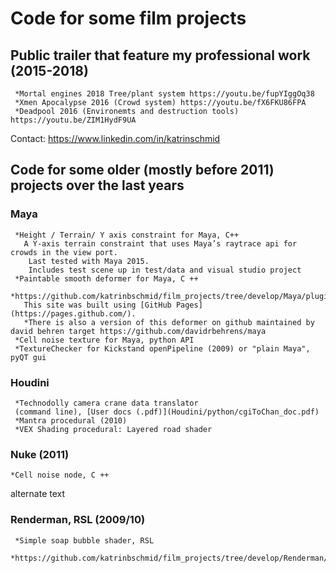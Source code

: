 # Code for some film projects

## Public trailer that feature my professional work (2015-2018)

     *Mortal engines 2018 Tree/plant system https://youtu.be/fupYIggOq38
     *Xmen Apocalypse 2016 (Crowd system) https://youtu.be/fX6FKU86FPA
     *Deadpool 2016 (Environemts and destruction tools) https://youtu.be/ZIM1HydF9UA

Contact: https://www.linkedin.com/in/katrinschmid

## Code for some older (mostly before 2011) projects over the last years 
### Maya

     *Height / Terrain/ Y axis constraint for Maya, C++
       A Y-axis terrain constraint that uses Maya’s raytrace api for crowds in the view port.
        Last tested with Maya 2015.
        Includes test scene up in test/data and visual studio project
     *Paintable smooth deformer for Maya, C ++
       *https://github.com/katrinbschmid/film_projects/tree/develop/Maya/plugins/deformer/
       This site was built using [GitHub Pages](https://pages.github.com/).
       *There is also a version of this deformer on github maintained by david behren target https://github.com/davidrbehrens/maya 
     *Cell noise texture for Maya, python API
     *TextureChecker for Kickstand openPipeline (2009) or "plain Maya", pyQT gui

###  Houdini

     *Technodolly camera crane data translator 
     (command line), [User docs (.pdf)](Houdini/python/cgiToChan_doc.pdf)
     *Mantra procedural (2010)
     *VEX Shading procedural: Layered road shader

###  Nuke (2011)

    *Cell noise node, C ++

alternate text
###  Renderman, RSL (2009/10)

     *Simple soap bubble shader, RSL
      *https://github.com/katrinbschmid/film_projects/tree/develop/Renderman/Shader/soapBubble/

